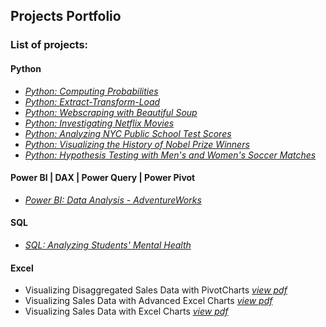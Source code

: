 ## Projects Portfolio

### List of projects:  

#### Python
  * _[Python: Computing Probabilities](https://github.com/mbhagwan/portfolio/blob/main/python-computing-probabilities.ipynb)_
  * _[Python: Extract-Transform-Load](https://github.com/mbhagwan/portfolio/tree/main/python-extract-transform-load)_
  * _[Python: Webscraping with Beautiful Soup](https://github.com/mbhagwan/portfolio/tree/main/python-webscraping-with-beautifulsoup)_
  * _[Python: Investigating Netflix Movies](https://github.com/mbhagwan/portfolio/tree/main/python-investigating-netflix-movies)_
  * _[Python: Analyzing NYC Public School Test Scores](https://github.com/mbhagwan/portfolio/tree/main/python-nyc-public-school-test-scores)_
  * _[Python: Visualizing the History of Nobel Prize Winners](https://github.com/mbhagwan/portfolio/tree/main/python-visualizing-the-history-of-nobel-prize-winners)_
  * _[Python: Hypothesis Testing with Men's and Women's Soccer Matches](https://github.com/mbhagwan/portfolio/tree/main/python-hypothesis-testing-with-men's-and-women's-soccer-matches)_

#### Power BI | DAX | Power Query | Power Pivot
 * _[Power BI: Data Analysis - AdventureWorks ](https://github.com/mbhagwan/portfolio/tree/main/powerbi-data-analysis-adventureworks)_

#### SQL
 * _[SQL: Analyzing Students' Mental Health](https://github.com/mbhagwan/portfolio/tree/main/sql-analyzing-students'-mental-health)_

#### Excel
 * Visualizing Disaggregated Sales Data with PivotCharts <a href="https://github.com/mbhagwan/portfolio/blob/main/superstore-sales-dashboard.pdf"><i>view pdf</i></a>
 * Visualizing Sales Data with Advanced Excel Charts <a href="https://github.com/mbhagwan/portfolio/blob/main/advanced-excel-charts.pdf"><i>view pdf</i></a>
 * Visualizing Sales Data with Excel Charts <a href="https://github.com/mbhagwan/portfolio/blob/main/basic-excel-charts.pdf"><i>view pdf</i></a>
